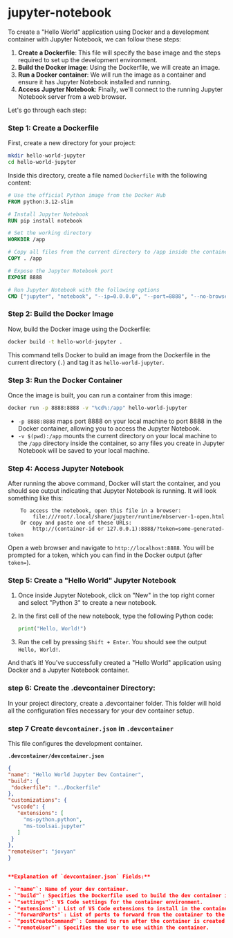 # jupyter-notebook
To create a "Hello World" application using Docker and a development container with Jupyter Notebook, we can follow these steps:

1. **Create a Dockerfile**: This file will specify the base image and the steps required to set up the development environment.
2. **Build the Docker image**: Using the Dockerfile, we will create an image.
3. **Run a Docker container**: We will run the image as a container and ensure it has Jupyter Notebook installed and running.
4. **Access Jupyter Notebook**: Finally, we'll connect to the running Jupyter Notebook server from a web browser.

Let's go through each step:

### Step 1: Create a Dockerfile

First, create a new directory for your project:

```bash
mkdir hello-world-jupyter
cd hello-world-jupyter
```

Inside this directory, create a file named `Dockerfile` with the following content:

```Dockerfile
# Use the official Python image from the Docker Hub
FROM python:3.12-slim

# Install Jupyter Notebook
RUN pip install notebook

# Set the working directory
WORKDIR /app

# Copy all files from the current directory to /app inside the container
COPY . /app

# Expose the Jupyter Notebook port
EXPOSE 8888

# Run Jupyter Notebook with the following options
CMD ["jupyter", "notebook", "--ip=0.0.0.0", "--port=8888", "--no-browser", "--allow-root"]
```

### Step 2: Build the Docker Image

Now, build the Docker image using the Dockerfile:

```bash
docker build -t hello-world-jupyter .
```

This command tells Docker to build an image from the Dockerfile in the current directory (`.`) and tag it as `hello-world-jupyter`.

### Step 3: Run the Docker Container

Once the image is built, you can run a container from this image:

```bash
docker run -p 8888:8888 -v "%cd%:/app" hello-world-jupyter
```

- `-p 8888:8888` maps port 8888 on your local machine to port 8888 in the Docker container, allowing you to access the Jupyter Notebook.
- `-v $(pwd):/app` mounts the current directory on your local machine to the `/app` directory inside the container, so any files you create in Jupyter Notebook will be saved to your local machine.

### Step 4: Access Jupyter Notebook

After running the above command, Docker will start the container, and you should see output indicating that Jupyter Notebook is running. It will look something like this:

```
    To access the notebook, open this file in a browser:
        file:///root/.local/share/jupyter/runtime/nbserver-1-open.html
    Or copy and paste one of these URLs:
        http://(container-id or 127.0.0.1):8888/?token=some-generated-token
```

Open a web browser and navigate to `http://localhost:8888`. You will be prompted for a token, which you can find in the Docker output (after `token=`).

### Step 5: Create a "Hello World" Jupyter Notebook

1. Once inside Jupyter Notebook, click on "New" in the top right corner and select "Python 3" to create a new notebook.
2. In the first cell of the new notebook, type the following Python code:

   ```python
   print("Hello, World!")
   ```

3. Run the cell by pressing `Shift + Enter`. You should see the output `Hello, World!`.

And that’s it! You've successfully created a "Hello World" application using Docker and a Jupyter Notebook container.
### step 6: Create the .devcontainer Directory:

In your project directory, create a .devcontainer folder. This folder will hold all the configuration files necessary for your dev container setup.

### step 7 **Create `devcontainer.json` in `.devcontainer`**

   This file configures the development container.

   **`.devcontainer/devcontainer.json`**

   ```json
{
  "name": "Hello World Jupyter Dev Container",
  "build": {
    "dockerfile": "../Dockerfile"
  },
  "customizations": {
    "vscode": {
      "extensions": [
        "ms-python.python",
        "ms-toolsai.jupyter"
      ]
    }
  },
  "remoteUser": "jovyan"
}


   **Explanation of `devcontainer.json` Fields:**

   - `"name"`: Name of your dev container.
   - `"build"`: Specifies the Dockerfile used to build the dev container image.
   - `"settings"`: VS Code settings for the container environment.
   - `"extensions"`: List of VS Code extensions to install in the container.
   - `"forwardPorts"`: List of ports to forward from the container to the host machine (8888 for Jupyter).
   - `"postCreateCommand"`: Command to run after the container is created (e.g., to check Python version).
   - `"remoteUser"`: Specifies the user to use within the container.
